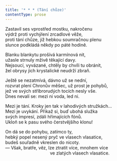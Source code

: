 ```yaml
---
title: '* * * (Tání chůze)'
contentType: prose
---
```


<section>

Zastavil ses vprostřed mostku, nakročenu  
výdrž proti vychýlení zrcadlové věže,  
proti tání chůze, jíž hebkou soumračnou plenu  
slunce podkládá někdy po páté hodině.

Blanku blankytu prošívá karmínová nit,  
užasle strnuly mživě těkající davy.  
Nejsoucí, vyvázané, chtěly by chvíli tu obránit,  
žel obrysy jich krystalické neudrží zbraň.

Ještě se nezatmívá, dávno už se nední,  
rozvrat plení Chronův měšec, už prost je pohybů,  
jež ve svých stříbrorudých tocích nesly vše.  
Dnes nevalí se: mezi ni voda, led ni.

Mezi je tání. Kroky jen tak v lahodivých stružkách…  
Mezi je uvykání. Přikaž si, buď ubohá služka  
svých impresí, zdáli hřímajících fónů.  
Ukloň se k pasu svého čerstvějšího klonu!

On dá se do pohybu, zatímco ty,  
hebký popel nesený pryč ve vlasech vlasatice,  
budeš souřadně vkreslen do nicoty.  
— Však, bratře, věz, lze ztratit více, mnohem více  
                                    ve zlatých vlasech vlasatice.

</section>
